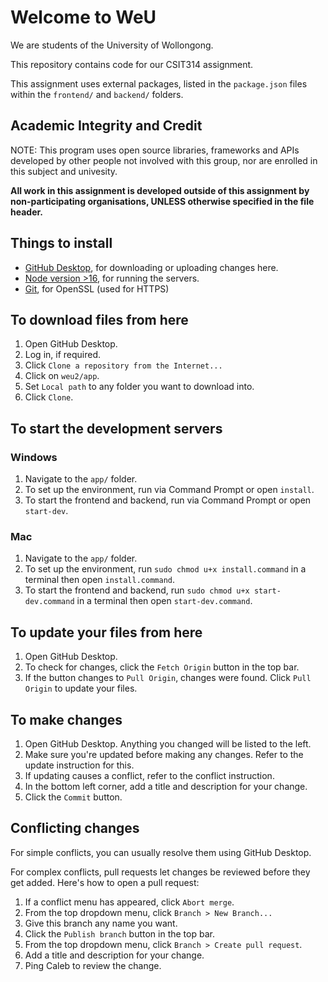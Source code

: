 # Welcome to WeU
We are students of the University of Wollongong.

This repository contains code for our CSIT314 assignment.

This assignment uses external packages, listed in the `package.json` files within the `frontend/` and `backend/` folders.

## Academic Integrity and Credit
NOTE: This program uses open source libraries, frameworks and APIs developed by other people not involved with this group, nor are 
enrolled in this subject and univesity. 

**All work in this assignment is developed outside of this assignment by non-participating organisations, UNLESS otherwise specified 
in the file header.**

## Things to install
- [GitHub Desktop](https://desktop.github.com/), for downloading or uploading changes here.
- [Node version >16](https://nodejs.org/en/download/), for running the servers.
- [Git](https://git-scm.com/downloads), for OpenSSL (used for HTTPS)

## To download files from here
1. Open GitHub Desktop.
2. Log in, if required.
3. Click `Clone a repository from the Internet...`
4. Click on `weu2/app`.
5. Set `Local path` to any folder you want to download into.
6. Click `Clone`.

## To start the development servers

### Windows
1. Navigate to the `app/` folder.
2. To set up the environment, run via Command Prompt or open `install`.
3. To start the frontend and backend, run via Command Prompt or open `start-dev`.

### Mac
1. Navigate to the `app/` folder.
2. To set up the environment, run `sudo chmod u+x install.command` in a terminal then open `install.command`.
3. To start the frontend and backend, run `sudo chmod u+x start-dev.command` in a terminal then open `start-dev.command`.

## To update your files from here
1. Open GitHub Desktop.
2. To check for changes, click the `Fetch Origin` button in the top bar.
3. If the button changes to `Pull Origin`, changes were found. Click `Pull Origin` to update your files.

## To make changes
1. Open GitHub Desktop. Anything you changed will be listed to the left.
3. Make sure you're updated before making any changes. Refer to the update instruction for this.
4. If updating causes a conflict, refer to the conflict instruction.
5. In the bottom left corner, add a title and description for your change.
6. Click the `Commit` button.

## Conflicting changes
For simple conflicts, you can usually resolve them using GitHub Desktop.

For complex conflicts, pull requests let changes be reviewed before they get added. Here's how to open a pull request:
1. If a conflict menu has appeared, click `Abort merge`.
2. From the top dropdown menu, click `Branch > New Branch...`
3. Give this branch any name you want.
4. Click the `Publish branch` button in the top bar.
5. From the top dropdown menu, click `Branch > Create pull request`.
6. Add a title and description for your change.
7. Ping Caleb to review the change.
